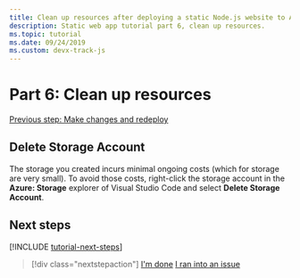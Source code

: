 ```yaml
---
title: Clean up resources after deploying a static Node.js website to Azure
description: Static web app tutorial part 6, clean up resources.
ms.topic: tutorial
ms.date: 09/24/2019
ms.custom: devx-track-js
---
```


# Part 6: Clean up resources

[Previous step: Make changes and redeploy](tutorial-vscode-static-website-node-05.md)


## Delete Storage Account

The storage you created incurs minimal ongoing costs (which for storage are very small). To avoid those costs, right-click the storage account in the **Azure: Storage** explorer of Visual Studio Code and select **Delete Storage Account**.

## Next steps

[!INCLUDE [tutorial-next-steps](../../includes/tutorial-next-steps.md)]

> [!div class="nextstepaction"]
> [I'm done](../../how-to/create-static-site.md) [I ran into an issue](https://www.research.net/r/PWZWZ52?tutorial=node-deployment-staticwebsite&step=clean-up-resources)